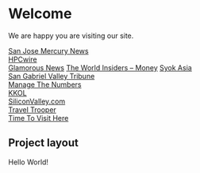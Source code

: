# Welcome

We are happy you are visiting our site.

[San Jose Mercury News](http://markets.financialcontent.com/mng-ba.mercurynews/news/read/37743649)   
[HPCwire](http://markets.financialcontent.com/taborcomm.hpcwire/news/read/37743649)   
[Glamorous News](http://glamorousnews.com/news/new-local-listing-optimization-services-available-for-small-business-owners-soon/137490/)
[The World Insiders – Money](http://money.theworldinsiders.com/news/new-local-listing-optimization-services-available-for-small-business-owners-soon/137490/)
[Syok Asia](http://syokasia.com/news/new-local-listing-optimization-services-available-for-small-business-owners-soon/137490/)   
[San Gabriel Valley Tribune](http://markets.financialcontent.com/mng-lang.sgvtrib/news/read/37743649)   
[Manage The Numbers](http://managethenumbers.com/news/new-local-listing-optimization-services-available-for-small-business-owners-soon/137490/)   
[KKOL](http://markets.financialcontent.com/salemcomm.kkol/news/read/37743649)   
[SiliconValley.com](http://markets.financialcontent.com/siliconvalley/news/read/37743649)   
[Travel Trooper](http://thetraveltrooper.com/news/new-local-listing-optimization-services-available-for-small-business-owners-soon/137490/)   
[Time To Visit Here](http://timetovisithere.com/news/new-local-listing-optimization-services-available-for-small-business-owners-soon/137490/)  

## Project layout

Hello World!
